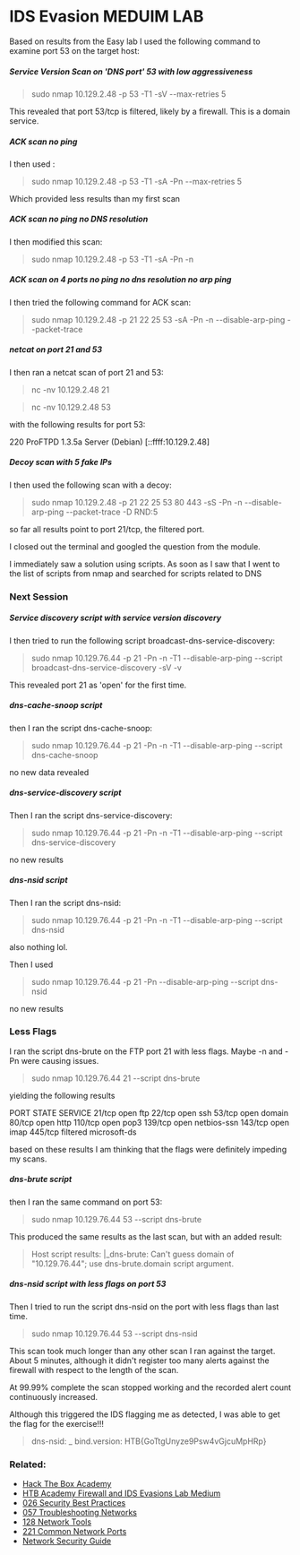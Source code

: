 # IDS Evasion MEDUIM LAB

Based on results from the Easy lab I used the following command to examine port 53 on the target host:

##### Service Version Scan on 'DNS port' 53 with low aggressiveness

>sudo nmap 10.129.2.48 -p 53 -T1 -sV --max-retries 5

This revealed that port 53/tcp is filtered, likely by a firewall. This is a domain service.

##### ACK scan no ping

I then used :

> sudo nmap 10.129.2.48 -p 53 -T1 -sA -Pn --max-retries 5

Which provided less results than my first scan

##### ACK scan no ping no DNS resolution

I then modified this scan:

>sudo nmap 10.129.2.48 -p 53 -T1 -sA -Pn -n

##### ACK scan on 4 ports no ping no dns resolution no arp ping 

I then tried the following command for ACK scan:

>sudo nmap 10.129.2.48 -p 21 22 25 53 -sA -Pn -n --disable-arp-ping --packet-trace

##### netcat on port 21 and 53

I then ran a netcat scan of port 21 and 53:

>nc -nv 10.129.2.48 21

>nc -nv 10.129.2.48 53

with the following results for port 53:

220 ProFTPD 1.3.5a Server (Debian) \[::ffff:10.129.2.48]

##### Decoy scan with 5 fake IPs

I then used the following scan with a decoy:

>sudo nmap 10.129.2.48 -p 21 22 25 53 80 443 -sS -Pn -n --disable-arp-ping --packet-trace -D RND:5

so far all results point to port 21/tcp, the filtered port.

I closed out the terminal and googled the question from the module.

I immediately saw a solution using scripts. As soon as I saw that I went to the list of scripts from nmap and searched for scripts related to DNS

### Next Session

##### Service discovery script with service version discovery

I then tried to run the following script broadcast-dns-service-discovery:

>sudo nmap 10.129.76.44 -p 21 -Pn -n -T1 --disable-arp-ping --script broadcast-dns-service-discovery -sV -v

This revealed port 21 as 'open' for the first time.

##### dns-cache-snoop script

then I ran the script dns-cache-snoop:

>sudo nmap 10.129.76.44 -p 21 -Pn -n -T1 --disable-arp-ping --script dns-cache-snoop

no new data revealed

##### dns-service-discovery script

Then I ran the script dns-service-discovery:

>sudo nmap 10.129.76.44 -p 21 -Pn -n -T1 --disable-arp-ping --script dns-service-discovery

no new results

##### dns-nsid script

Then I ran the script dns-nsid:

>sudo nmap 10.129.76.44 -p 21 -Pn -n -T1 --disable-arp-ping --script dns-nsid

also nothing lol.

Then I used 

>sudo nmap 10.129.76.44 -p 21 -Pn --disable-arp-ping --script dns-nsid

no new results

### Less Flags

I ran the script dns-brute on the FTP port 21 with less flags. Maybe -n and -Pn were causing issues.

>sudo nmap 10.129.76.44 21 --script dns-brute

yielding the following results

PORT    STATE    SERVICE
21/tcp  open     ftp
22/tcp  open     ssh
53/tcp  open     domain
80/tcp  open     http
110/tcp open     pop3
139/tcp open     netbios-ssn
143/tcp open     imap
445/tcp filtered microsoft-ds

based on these results I am thinking that the flags were definitely impeding my scans.

##### dns-brute script

then I ran the same command on port 53:

>sudo nmap 10.129.76.44 53 --script dns-brute

This produced the same results as the last scan, but with an added result:

>Host script results:
|_dns-brute: Can't guess domain of "10.129.76.44"; use dns-brute.domain script argument.

##### dns-nsid script with less flags on port 53

Then I tried to run the script dns-nsid on the port with less flags than last time.

>sudo nmap 10.129.76.44 53 --script dns-nsid

This scan took much longer than any other scan I ran against the target. About 5 minutes, although it didn't register too many alerts against the firewall with respect to the length of the scan.

At 99.99% complete the scan stopped working and the recorded alert count continuously increased.

Although this triggered the IDS flagging me as detected, I was able to get the flag for the exercise!!!

> dns-nsid: 
_  bind.version: HTB{GoTtgUnyze9Psw4vGjcuMpHRp} 

### Related:

- [Hack The Box Academy](https://academy.hackthebox.com/ 'hack the box academy home page')
- [HTB Academy Firewall and IDS Evasions Lab Medium](https://academy.hackthebox.com/module/19/section/118 'HTB academy Firewall and IDS Evasions Lab Medium')
- [026 Security Best Practices](026%20Security%20Best%20Practices.md)
- [057 Troubleshooting Networks](057%20Troubleshooting%20Networks.md)
- [128 Network Tools](128%20Network%20Tools.md)
- [221 Common Network Ports](221%20Common%20Network%20Ports.md)
- [Network Security Guide](Network%20Security%20Guide.md)